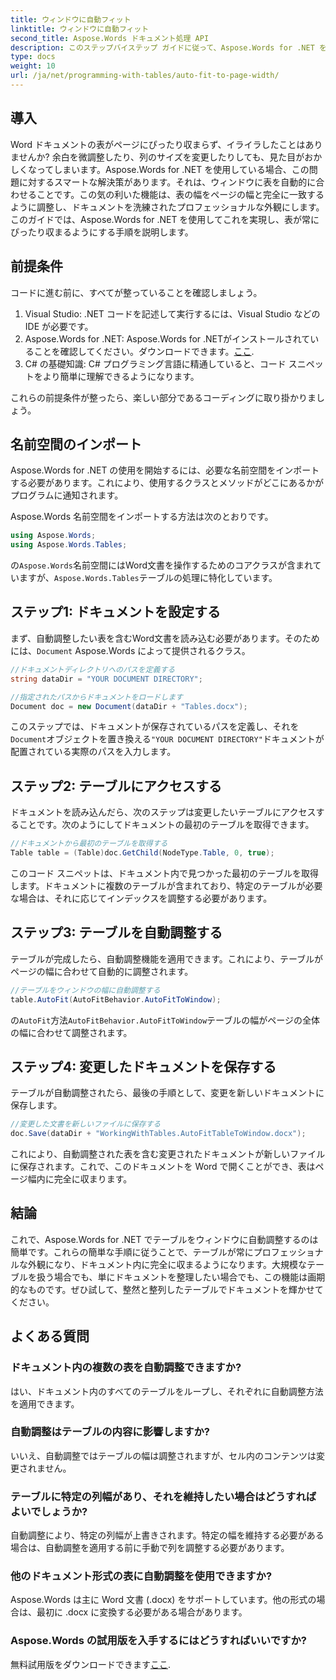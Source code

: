```yaml
---
title: ウィンドウに自動フィット
linktitle: ウィンドウに自動フィット
second_title: Aspose.Words ドキュメント処理 API
description: このステップバイステップ ガイドに従って、Aspose.Words for .NET を使用して Word 文書のウィンドウにテーブルを簡単に自動調整できます。よりクリーンでプロフェッショナルな文書に最適です。
type: docs
weight: 10
url: /ja/net/programming-with-tables/auto-fit-to-page-width/
---
```

## 導入

Word ドキュメントの表がページにぴったり収まらず、イライラしたことはありませんか? 余白を微調整したり、列のサイズを変更したりしても、見た目がおかしくなってしまいます。Aspose.Words for .NET を使用している場合、この問題に対するスマートな解決策があります。それは、ウィンドウに表を自動的に合わせることです。この気の利いた機能は、表の幅をページの幅と完全に一致するように調整し、ドキュメントを洗練されたプロフェッショナルな外観にします。このガイドでは、Aspose.Words for .NET を使用してこれを実現し、表が常にぴったり収まるようにする手順を説明します。

## 前提条件

コードに進む前に、すべてが整っていることを確認しましょう。

1. Visual Studio: .NET コードを記述して実行するには、Visual Studio などの IDE が必要です。
2.  Aspose.Words for .NET: Aspose.Words for .NETがインストールされていることを確認してください。ダウンロードできます。[ここ](https://releases.aspose.com/words/net/).
3. C# の基礎知識: C# プログラミング言語に精通していると、コード スニペットをより簡単に理解できるようになります。

これらの前提条件が整ったら、楽しい部分であるコーディングに取り掛かりましょう。

## 名前空間のインポート

Aspose.Words for .NET の使用を開始するには、必要な名前空間をインポートする必要があります。これにより、使用するクラスとメソッドがどこにあるかがプログラムに通知されます。

Aspose.Words 名前空間をインポートする方法は次のとおりです。

```csharp
using Aspose.Words;
using Aspose.Words.Tables;
```

の`Aspose.Words`名前空間にはWord文書を操作するためのコアクラスが含まれていますが、`Aspose.Words.Tables`テーブルの処理に特化しています。

## ステップ1: ドキュメントを設定する

まず、自動調整したい表を含むWord文書を読み込む必要があります。そのためには、`Document` Aspose.Words によって提供されるクラス。

```csharp
//ドキュメントディレクトリへのパスを定義する
string dataDir = "YOUR DOCUMENT DIRECTORY";

//指定されたパスからドキュメントをロードします
Document doc = new Document(dataDir + "Tables.docx");
```

このステップでは、ドキュメントが保存されているパスを定義し、それを`Document`オブジェクトを置き換える`"YOUR DOCUMENT DIRECTORY"`ドキュメントが配置されている実際のパスを入力します。

## ステップ2: テーブルにアクセスする

ドキュメントを読み込んだら、次のステップは変更したいテーブルにアクセスすることです。次のようにしてドキュメントの最初のテーブルを取得できます。

```csharp
//ドキュメントから最初のテーブルを取得する
Table table = (Table)doc.GetChild(NodeType.Table, 0, true);
```

このコード スニペットは、ドキュメント内で見つかった最初のテーブルを取得します。ドキュメントに複数のテーブルが含まれており、特定のテーブルが必要な場合は、それに応じてインデックスを調整する必要があります。

## ステップ3: テーブルを自動調整する

テーブルが完成したら、自動調整機能を適用できます。これにより、テーブルがページの幅に合わせて自動的に調整されます。

```csharp
//テーブルをウィンドウの幅に自動調整する
table.AutoFit(AutoFitBehavior.AutoFitToWindow);
```

の`AutoFit`方法`AutoFitBehavior.AutoFitToWindow`テーブルの幅がページの全体の幅に合わせて調整されます。

## ステップ4: 変更したドキュメントを保存する

テーブルが自動調整されたら、最後の手順として、変更を新しいドキュメントに保存します。

```csharp
//変更した文書を新しいファイルに保存する
doc.Save(dataDir + "WorkingWithTables.AutoFitTableToWindow.docx");
```

これにより、自動調整された表を含む変更されたドキュメントが新しいファイルに保存されます。これで、このドキュメントを Word で開くことができ、表はページ幅内に完全に収まります。

## 結論

これで、Aspose.Words for .NET でテーブルをウィンドウに自動調整するのは簡単です。これらの簡単な手順に従うことで、テーブルが常にプロフェッショナルな外観になり、ドキュメント内に完全に収まるようになります。大規模なテーブルを扱う場合でも、単にドキュメントを整理したい場合でも、この機能は画期的なものです。ぜひ試して、整然と整列したテーブルでドキュメントを輝かせてください。

## よくある質問

### ドキュメント内の複数の表を自動調整できますか?  
はい、ドキュメント内のすべてのテーブルをループし、それぞれに自動調整方法を適用できます。

### 自動調整はテーブルの内容に影響しますか?  
いいえ、自動調整ではテーブルの幅は調整されますが、セル内のコンテンツは変更されません。

### テーブルに特定の列幅があり、それを維持したい場合はどうすればよいでしょうか?  
自動調整により、特定の列幅が上書きされます。特定の幅を維持する必要がある場合は、自動調整を適用する前に手動で列を調整する必要があります。

### 他のドキュメント形式の表に自動調整を使用できますか?  
Aspose.Words は主に Word 文書 (.docx) をサポートしています。他の形式の場合は、最初に .docx に変換する必要がある場合があります。

### Aspose.Words の試用版を入手するにはどうすればいいですか?  
無料試用版をダウンロードできます[ここ](https://releases.aspose.com/).